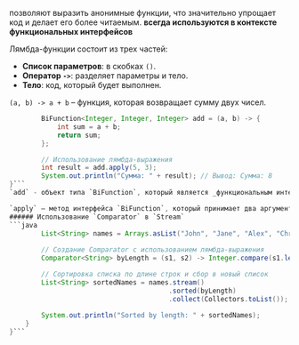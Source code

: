 позволяют выразить анонимные функции, что значительно упрощает код и делает его более читаемым. __всегда используются в контексте функциональных интерфейсов__

Лямбда-функции состоит из трех частей:
- **Список параметров**: в скобках `()`.
- **Оператор `->`**: разделяет параметры и тело.
- **Тело**: код, который будет выполнен.

`(a, b) -> a + b` – функция, которая возвращает сумму двух чисел.
```java
        BiFunction<Integer, Integer, Integer> add = (a, b) -> {
            int sum = a + b;
            return sum;
        };

        // Использование лямбда-выражения
        int result = add.apply(5, 3);
        System.out.println("Сумма: " + result); // Вывод: Сумма: 8
}```
`add` - объект типа `BiFunction`, который является _функциональным интерфейсом_

`apply` — метод интерфейса `BiFunction`, который принимает два аргумента и возвращает результат.
###### Использование `Comparator` в `Stream`
```java 
        List<String> names = Arrays.asList("John", "Jane", "Alex", "Chris");
        
        // Создание Comparator с использованием лямбда-выражения
        Comparator<String> byLength = (s1, s2) -> Integer.compare(s1.length(), s2.length());

        // Сортировка списка по длине строк и сбор в новый список
        List<String> sortedNames = names.stream()
                                        .sorted(byLength)  
                                        .collect(Collectors.toList()); 
                                        
        System.out.println("Sorted by length: " + sortedNames);
    }
}```
